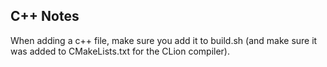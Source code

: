 ## C++ Notes
When adding a c++ file, make sure you add it to build.sh (and make sure it was added to CMakeLists.txt for the CLion compiler).

